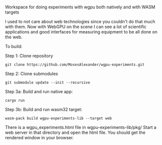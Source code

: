Workspace for doing experiments with wgpu both natively and with WASM targets

I used to not care about web technologies since you couldn't do that much with them.
Now with WebGPU on the scene I can see a lot of scientific applications and good interfaces
for measuring equipment to be all done on the web.

To build:

Step 1: Clone repository
```
git clone https://github.com/MosesAlexander/wgpu-experiments.git
```
Step 2: Clone submodules
```
git submodule update --init --recursive
```
Step 3a: Build and run native app:
```
cargo run
```
Step 3b: Build and run wasm32 target:
```
wasm-pack build wgpu-experiments-lib --target web
```
There is a wgpu_experiments.html file in wgpu-experiments-lib/pkg/
Start a web server in that directory and open the html file.
You should get the rendered window in your browser.
